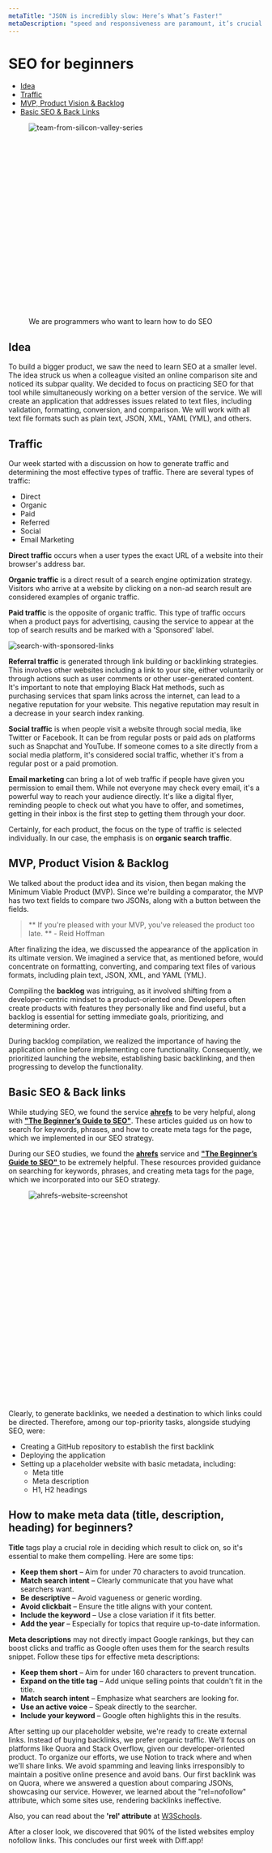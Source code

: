 ```yaml
---
metaTitle: "JSON is incredibly slow: Here’s What’s Faster!"
metaDescription: "speed and responsiveness are paramount, it’s crucial to examine the performance"
---
```


# SEO for beginners

-   [Idea](#idea)
-   [Traffic](#traffic)
-   [MVP, Product Vision & Backlog](#mvp)
-   [Basic SEO & Back Links](#seo)

<figure>
  <img src="/siliconvalley-mobile.webp"
     fetchpriority="low"
    srcset="/siliconvalley-mobile.webp 767w,
      /siliconvalley.webp 768w"
      style="min-height: 382px" 
    alt="team-from-silicon-valley-series">
  <figcaption>We are programmers who want to learn how to do SEO</figcaption>
</figure>

## <a name="idea"></a> Idea

To build a bigger product, we saw the need to learn SEO at a smaller level. The idea struck us when a colleague visited an online comparison site and noticed its subpar quality. We decided to focus on practicing SEO for that tool while simultaneously working on a better version of the service. We will create an application that addresses issues related to text files, including validation, formatting, conversion, and comparison. We will work with all text file formats such as plain text, JSON, XML, YAML (YML), and others.

## <a name="traffic"></a> Traffic

Our week started with a discussion on how to generate traffic and determining the most effective types of traffic. There are several types of traffic:

-   Direct
-   Organic
-   Paid
-   Referred
-   Social
-   Email Marketing

**Direct traffic** occurs when a user types the exact URL of a website into their browser's address bar.

**Organic traffic** is a direct result of a search engine optimization strategy. Visitors who arrive at a website by clicking on a non-ad search result are considered examples of organic traffic.

**Paid traffic** is the opposite of organic traffic. This type of traffic occurs when a product pays for advertising, causing the service to appear at the top of search results and be marked with a 'Sponsored' label.

![search-with-sponsored-links](/blog-images/search-with-sponsored-links.webp)

**Referral traffic** is generated through link building or backlinking strategies. This involves other websites including a link to your site, either voluntarily or through actions such as user comments or other user-generated content. It's important to note that employing Black Hat methods, such as purchasing services that spam links across the internet, can lead to a negative reputation for your website. This negative reputation may result in a decrease in your search index ranking.

**Social traffic** is when people visit a website through social media, like Twitter or Facebook. It can be from regular posts or paid ads on platforms such as Snapchat and YouTube. If someone comes to a site directly from a social media platform, it's considered social traffic, whether it's from a regular post or a paid promotion.

**Email marketing** can bring a lot of web traffic if people have given you permission to email them. While not everyone may check every email, it's a powerful way to reach your audience directly. It's like a digital flyer, reminding people to check out what you have to offer, and sometimes, getting in their inbox is the first step to getting them through your door.

Certainly, for each product, the focus on the type of traffic is selected individually. In our case, the emphasis is on **organic search traffic**.

## <a name="mvp"></a> MVP, Product Vision & Backlog

We talked about the product idea and its vision, then began making the Minimum Viable Product (MVP). Since we're building a comparator, the MVP has two text fields to compare two JSONs, along with a button between the fields.

> ** If you're pleased with your MVP, you've released the product too late. ** - Reid Hoffman

After finalizing the idea, we discussed the appearance of the application in its ultimate version. We imagined a service that, as mentioned before, would concentrate on formatting, converting, and comparing text files of various formats, including plain text, JSON, XML, and YAML (YML).

Compiling the **backlog** was intriguing, as it involved shifting from a developer-centric mindset to a product-oriented one. Developers often create products with features they personally like and find useful, but a backlog is essential for setting immediate goals, prioritizing, and determining order.

During backlog compilation, we realized the importance of having the application online before implementing core functionality. Consequently, we prioritized launching the website, establishing basic backlinking, and then progressing to develop the functionality.

## <a name="seo"></a>Basic SEO & Back links

While studying SEO, we found the service <a href="https://ahrefs.com/" rel="nofollow noreferrer noopener" target="\_blank">**ahrefs**</a> to be very helpful, along with <a href="https://ahrefs.com/seo" rel="nofollow noreferrer noopener" target="\_blank">**"The Beginner’s Guide to SEO"**</a>. These articles guided us on how to search for keywords, phrases, and how to create meta tags for the page, which we implemented in our SEO strategy.

During our SEO studies, we found the <a href="https://ahrefs.com/" rel="nofollow noreferrer noopener" target="\_blank">**ahrefs**</a> service and <a href="https://ahrefs.com/seo" rel="nofollow noreferrer noopener" target="\_blank">**"The Beginner’s Guide to SEO"** </a> to be extremely helpful. These resources provided guidance on searching for keywords, phrases, and creating meta tags for the page, which we incorporated into our SEO strategy.

<figure>
<img src="/ahrefs-website-screenshot-mobile.webp"
    fetchpriority="low"
    srcset="/ahrefs-website-screenshot-mobile.webp 767w,
    /ahrefs-website-screenshot.webp 768w"
    style="min-height: 416px" 
  alt="ahrefs-website-screenshot">
  </figure>

Clearly, to generate backlinks, we needed a destination to which links could be directed. Therefore, among our top-priority tasks, alongside studying SEO, were:

-   Creating a GitHub repository to establish the first backlink
-   Deploying the application
-   Setting up a placeholder website with basic metadata, including:
    -   Meta title
    -   Meta description
    -   H1, H2 headings

## How to make meta data (title, description, heading) for beginners?

**Title** tags play a crucial role in deciding which result to click on, so it's essential to make them compelling. Here are some tips:

-   **Keep them short** – Aim for under 70 characters to avoid truncation.
-   **Match search intent** – Clearly communicate that you have what searchers want.
-   **Be descriptive** – Avoid vagueness or generic wording.
-   **Avoid clickbait** – Ensure the title aligns with your content.
-   **Include the keyword** – Use a close variation if it fits better.
-   **Add the year** – Especially for topics that require up-to-date information.

**Meta descriptions** may not directly impact Google rankings, but they can boost clicks and traffic as Google often uses them for the search results snippet. Follow these tips for effective meta descriptions:

-   **Keep them short** – Aim for under 160 characters to prevent truncation.
-   **Expand on the title tag** – Add unique selling points that couldn't fit in the title.
-   **Match search intent** – Emphasize what searchers are looking for.
-   **Use an active voice** – Speak directly to the searcher.
-   **Include your keyword** – Google often highlights this in the results.

After setting up our placeholder website, we're ready to create external links. Instead of buying backlinks, we prefer organic traffic. We'll focus on platforms like Quora and Stack Overflow, given our developer-oriented product. To organize our efforts, we use Notion to track where and when we'll share links. We avoid spamming and leaving links irresponsibly to maintain a positive online presence and avoid bans. Our first backlink was on Quora, where we answered a question about comparing JSONs, showcasing our service. However, we learned about the "rel=nofollow" attribute, which some sites use, rendering backlinks ineffective.

Also, you can read about the **'rel' attribute** at <a href="https://www.w3schools.com/tags/att_a_rel.asp" rel="nofollow noreferrer noopener" target="\_blank"> W3Schools</a>.

After a closer look, we discovered that 90% of the listed websites employ nofollow links. This concludes our first week with Diff.app!
